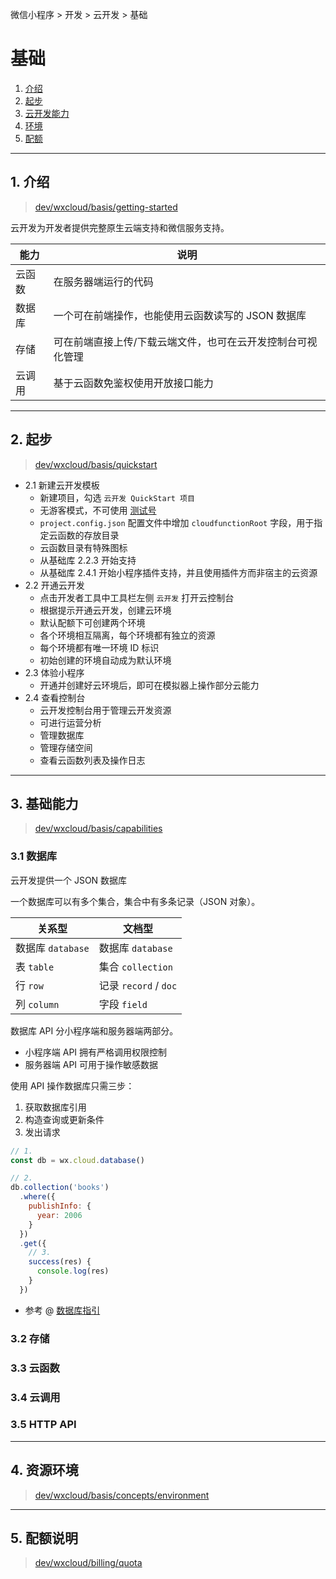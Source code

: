 微信小程序 > 开发 > 云开发 > 基础

# 基础

1. [介绍](#intro)
2. [起步](#quickstart)
3. [云开发能力](#capabilities)
4. [环境](#environment)
5. [配额](#quota)

<hr id="intro"/>

## 1. 介绍

> [dev/wxcloud/basis/getting-started](https://developers.weixin.qq.com/miniprogram/dev/wxcloud/basis/getting-started.html)

云开发为开发者提供完整原生云端支持和微信服务支持。

| 能力   | 说明                                                        |
| ------ | ----------------------------------------------------------- |
| 云函数 | 在服务器端运行的代码                                        |
| 数据库 | 一个可在前端操作，也能使用云函数读写的 JSON 数据库          |
| 存储   | 可在前端直接上传/下载云端文件，也可在云开发控制台可视化管理 |
| 云调用 | 基于云函数免鉴权使用开放接口能力                            |

<hr id="quickstart"/>

## 2. 起步

> [dev/wxcloud/basis/quickstart](https://developers.weixin.qq.com/miniprogram/dev/wxcloud/basis/quickstart.html)

- 2.1 新建云开发模板
  - 新建项目，勾选 `云开发 QuickStart 项目`
  - 无游客模式，不可使用 [测试号](../devtools/assist.md#sandbox)
  - `project.config.json` 配置文件中增加 `cloudfunctionRoot` 字段，用于指定云函数的存放目录
  - 云函数目录有特殊图标
  - 从基础库 2.2.3 开始支持
  - 从基础库 2.4.1 开始小程序插件支持，并且使用插件方而非宿主的云资源
- 2.2 开通云开发
  - 点击开发者工具中工具栏左侧 `云开发` 打开云控制台
  - 根据提示开通云开发，创建云环境
  - 默认配额下可创建两个环境
  - 各个环境相互隔离，每个环境都有独立的资源
  - 每个环境都有唯一环境 ID 标识
  - 初始创建的环境自动成为默认环境
- 2.3 体验小程序
  - 开通并创建好云环境后，即可在模拟器上操作部分云能力
- 2.4 查看控制台
  - 云开发控制台用于管理云开发资源
  - 可进行运营分析
  - 管理数据库
  - 管理存储空间
  - 查看云函数列表及操作日志

<hr id="capabilities"/>

## 3. 基础能力

> [dev/wxcloud/basis/capabilities](https://developers.weixin.qq.com/miniprogram/dev/wxcloud/basis/capabilities.html)

### 3.1 数据库

云开发提供一个 JSON 数据库

一个数据库可以有多个集合，集合中有多条记录（JSON 对象）。

| 关系型            | 文档型                |
| ----------------- | --------------------- |
| 数据库 `database` | 数据库 `database`     |
| 表 `table`        | 集合 `collection`     |
| 行 `row`          | 记录 `record` / `doc` |
| 列 `column`       | 字段 `field`          |

数据库 API 分小程序端和服务器端两部分。

- 小程序端 API 拥有严格调用权限控制
- 服务器端 API 可用于操作敏感数据

使用 API 操作数据库只需三步：

1. 获取数据库引用
2. 构造查询或更新条件
3. 发出请求

```js
// 1.
const db = wx.cloud.database()

// 2.
db.collection('books')
  .where({
    publishInfo: {
      year: 2006
    }
  })
  .get({
    // 3.
    success(res) {
      console.log(res)
    }
  })
```

- 参考 @ [数据库指引](./guide.md#database)

### 3.2 存储

### 3.3 云函数

### 3.4 云调用

### 3.5 HTTP API

<hr id="environment"/>

## 4. 资源环境

> [dev/wxcloud/basis/concepts/environment](https://developers.weixin.qq.com/miniprogram/dev/wxcloud/basis/concepts/environment.html)

<hr id="quota"/>

## 5. 配额说明

> [dev/wxcloud/billing/quota](https://developers.weixin.qq.com/miniprogram/dev/wxcloud/billing/quota.html)
